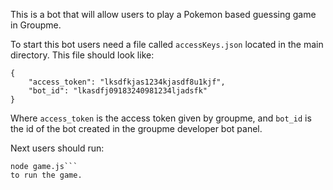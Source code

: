 This is a bot that will allow users to play a Pokemon based guessing game in Groupme.

To start this bot users need a file called ```accessKeys.json``` located in the main directory.
This file should look like:
```
{
	"access_token": "lksdfkjas1234kjasdf8u1kjf",
	"bot_id": "lkasdfj09183240981234ljadsfk"
}
```
Where ```access_token``` is the access token given by groupme, and ```bot_id``` is the id of the bot created in the groupme developer bot panel.

Next users should run:
```npm install
node game.js```
to run the game.